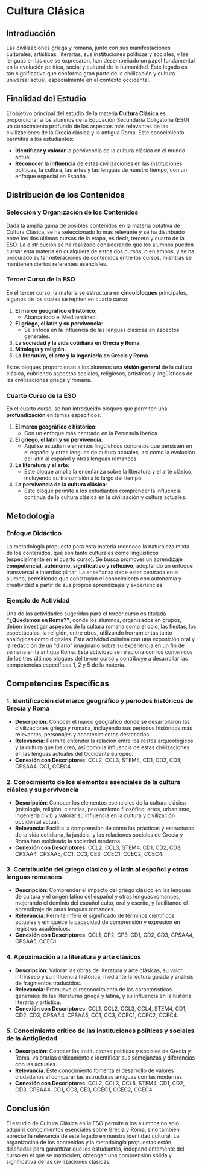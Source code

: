 # Cultura Clásica

## Introducción

Las civilizaciones griega y romana, junto con sus manifestaciones culturales, artísticas, literarias, sus instituciones políticas y sociales, y las lenguas en las que se expresaron, han desempeñado un papel fundamental en la evolución política, social y cultural de la humanidad. Este legado es tan significativo que conforma gran parte de la civilización y cultura universal actual, especialmente en el contexto occidental.

## Finalidad del Estudio

El objetivo principal del estudio de la materia **Cultura Clásica** es proporcionar a los alumnos de la Educación Secundaria Obligatoria (ESO) un conocimiento profundo de los aspectos más relevantes de las civilizaciones de la Grecia clásica y la antigua Roma. Este conocimiento permitirá a los estudiantes:

- **Identificar y valorar** la pervivencia de la cultura clásica en el mundo actual.
- **Reconocer la influencia** de estas civilizaciones en las instituciones políticas, la cultura, las artes y las lenguas de nuestro tiempo, con un enfoque especial en España.

## Distribución de los Contenidos

### Selección y Organización de los Contenidos

Dada la amplia gama de posibles contenidos en la materia optativa de Cultura Clásica, se ha seleccionado lo más relevante y se ha distribuido entre los dos últimos cursos de la etapa, es decir, tercero y cuarto de la ESO. La distribución se ha realizado considerando que los alumnos pueden cursar esta materia en cualquiera de estos dos cursos, o en ambos, y se ha procurado evitar reiteraciones de contenidos entre los cursos, mientras se mantienen ciertos referentes esenciales.

### Tercer Curso de la ESO

En el tercer curso, la materia se estructura en **cinco bloques** principales, algunos de los cuales se repiten en cuarto curso:

1. **El marco geográfico e histórico**: 
    - Abarca todo el Mediterráneo.
2. **El griego, el latín y su pervivencia**: 
    - Se enfoca en la influencia de las lenguas clásicas en aspectos generales.
3. **La sociedad y la vida cotidiana en Grecia y Roma**.
4. **Mitología y religión**.
5. **La literatura, el arte y la ingeniería en Grecia y Roma**.

Estos bloques proporcionan a los alumnos una **visión general** de la cultura clásica, cubriendo aspectos sociales, religiosos, artísticos y lingüísticos de las civilizaciones griega y romana.

### Cuarto Curso de la ESO

En el cuarto curso, se han introducido bloques que permiten una **profundización** en temas específicos:

1. **El marco geográfico e histórico**:
    - Con un enfoque más centrado en la Península Ibérica.
2. **El griego, el latín y su pervivencia**:
    - Aquí se estudian elementos lingüísticos concretos que persisten en el español y otras lenguas de cultura actuales, así como la evolución del latín al español y otras lenguas romances.
3. **La literatura y el arte**:
    - Este bloque amplía la enseñanza sobre la literatura y el arte clásico, incluyendo su transmisión a lo largo del tiempo.
4. **La pervivencia de la cultura clásica**:
    - Este bloque permite a los estudiantes comprender la influencia continua de la cultura clásica en la civilización y cultura actuales.

## Metodología

### Enfoque Didáctico

La metodología propuesta para esta materia reconoce la naturaleza mixta de los contenidos, que son tanto culturales como lingüísticos (especialmente en el cuarto curso). Se busca promover un aprendizaje **competencial, autónomo, significativo y reflexivo**, adoptando un enfoque transversal e interdisciplinar. La enseñanza debe estar centrada en el alumno, permitiendo que construyan el conocimiento con autonomía y creatividad a partir de sus propios aprendizajes y experiencias.

### Ejemplo de Actividad

Una de las actividades sugeridas para el tercer curso es titulada **"¿Quedamos en Roma?"**, donde los alumnos, organizados en grupos, deben investigar aspectos de la cultura romana como el ocio, las fiestas, los espectáculos, la religión, entre otros, utilizando herramientas tanto analógicas como digitales. Esta actividad culmina con una exposición oral y la redacción de un "diario" imaginario sobre su experiencia en un fin de semana en la antigua Roma. Esta actividad se relaciona con los contenidos de los tres últimos bloques del tercer curso y contribuye a desarrollar las competencias específicas 1, 2 y 5 de la materia.

## Competencias Específicas

### 1. Identificación del marco geográfico y períodos históricos de Grecia y Roma

- **Descripción**: Conocer el marco geográfico donde se desarrollaron las civilizaciones griega y romana, incluyendo sus períodos históricos más relevantes, personajes y acontecimientos destacados.
- **Relevancia**: Permite entender la relación entre los restos arqueológicos y la cultura que los creó, así como la influencia de estas civilizaciones en las lenguas actuales del Occidente europeo.
- **Conexión con Descriptores**: CCL2, CCL3, STEM4, CD1, CD2, CD3, CPSAA4, CC1, CCEC4.

### 2. Conocimiento de los elementos esenciales de la cultura clásica y su pervivencia

- **Descripción**: Conocer los elementos esenciales de la cultura clásica (mitología, religión, ciencias, pensamiento filosófico, artes, urbanismo, ingeniería civil) y valorar su influencia en la cultura y civilización occidental actual.
- **Relevancia**: Facilita la comprensión de cómo las prácticas y estructuras de la vida cotidiana, la justicia, y las relaciones sociales de Grecia y Roma han moldeado la sociedad moderna.
- **Conexión con Descriptores**: CCL2, CCL3, STEM4, CD1, CD2, CD3, CPSAA4, CPSAA5, CC1, CC3, CE3, CCEC1, CCEC2, CCEC4.

### 3. Contribución del griego clásico y el latín al español y otras lenguas romances

- **Descripción**: Comprender el impacto del griego clásico en las lenguas de cultura y el origen latino del español y otras lenguas romances, mejorando el dominio del español culto, oral y escrito, y facilitando el aprendizaje de otras lenguas romances.
- **Relevancia**: Permite inferir el significado de términos científicos actuales y enriquece la capacidad de comprensión y expresión en registros académicos.
- **Conexión con Descriptores**: CCL1, CP2, CP3, CD1, CD2, CD3, CPSAA4, CPSAA5, CCEC1.

### 4. Aproximación a la literatura y arte clásicos

- **Descripción**: Valorar las obras de literatura y arte clásicas, su valor intrínseco y su influencia histórica, mediante la lectura guiada y análisis de fragmentos traducidos.
- **Relevancia**: Promueve el reconocimiento de las características generales de las literaturas griega y latina, y su influencia en la historia literaria y artística.
- **Conexión con Descriptores**: CCL1, CCL2, CCL3, CCL4, STEM4, CD1, CD2, CD3, CPSAA4, CPSAA5, CC1, CC3, CCEC1, CCEC2, CCEC4.

### 5. Conocimiento crítico de las instituciones políticas y sociales de la Antigüedad

- **Descripción**: Conocer las instituciones políticas y sociales de Grecia y Roma, valorarlas críticamente e identificar sus semejanzas y diferencias con las actuales.
- **Relevancia**: Este conocimiento fomenta el desarrollo de valores ciudadanos al comparar las estructuras antiguas con las modernas.
- **Conexión con Descriptores**: CCL2, CCL3, CCL5, STEM4, CD1, CD2, CD3, CPSAA4, CC1, CC3, CE3, CCEC1, CCEC2, CCEC4.

## Conclusión

El estudio de Cultura Clásica en la ESO permite a los alumnos no solo adquirir conocimientos esenciales sobre Grecia y Roma, sino también apreciar la relevancia de este legado en nuestra identidad cultural. La organización de los contenidos y la metodología propuestas están diseñadas para garantizar que los estudiantes, independientemente del curso en el que se matriculen, obtengan una comprensión sólida y significativa de las civilizaciones clásicas.